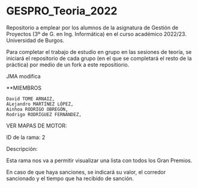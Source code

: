 # GESPRO_Teoria_2022
Repositorio a emplear por los alumnos de la asignatura de Gestión de Proyectos (3º de G. en Ing. Informática) en el curso académico 2022/23. Universidad de Burgos.

Para completar el trabajo de estudio en grupo en las sesiones de teoría, se iniciará el repositorio de cada grupo (en el que se completará el resto de la práctica) por medio de un fork a este repositiorio.


JMA modifica

**MIEMBROS
```
David TOME ARNAIZ, 
ALejandro MARTÍNEZ LÓPEZ, 
Ainhoa RODRIGO OBREGÓN, 
Rodrigo RODRÍGUEZ FERNÁNDEZ, 
```


VER MAPAS DE MOTOR:

ID de la rama: 2


Descripción:

Esta rama nos va a permitir visualizar una lista con todos los Gran Premios.

En caso de que haya sanciones, se indicará su valor, el corredor sancionado y el tiempo que ha recibido de sanción.




